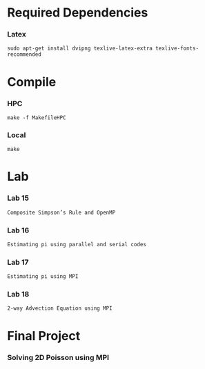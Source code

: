 Required Dependencies
============

### Latex
```
sudo apt-get install dvipng texlive-latex-extra texlive-fonts-recommended 
```


Compile
============

### HPC
```
make -f MakefileHPC
```

### Local
```
make 
```

Lab
============
### Lab 15
```bash
Composite Simpson’s Rule and OpenMP
```

### Lab 16
```bash
Estimating pi using parallel and serial codes
```

### Lab 17
```bash
Estimating pi using MPI
```

### Lab 18
```bash
2-way Advection Equation using MPI
```


Final Project
============

### Solving 2D Poisson using MPI
```
```
